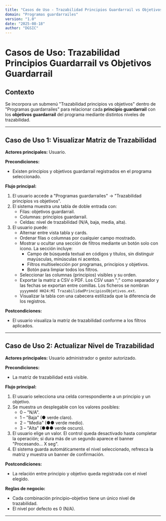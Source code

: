 ```yaml
---
title: "Casos de Uso - Trazabilidad Principios Guardarrail vs Objetivos Guardarrail"
domain: "Programas guardarrailes"
version: "1.0"
date: "2025-08-18"
author: "DGSIC"
---
```


# Casos de Uso: Trazabilidad Principios Guardarrail vs Objetivos Guardarrail

## Contexto
Se incorpora un submenú "Trazabilidad principios vs objetivos" dentro de "Programas guardarrailes" para relacionar cada **principio guardarrail** con los **objetivos guardarrail** del programa mediante distintos niveles de trazabilidad.

---

## Caso de Uso 1: Visualizar Matriz de Trazabilidad
**Actores principales:** Usuario.

**Precondiciones:**
- Existen principios y objetivos guardarrail registrados en el programa seleccionado.

**Flujo principal:**
1. El usuario accede a "Programas guardarrailes" → "Trazabilidad principios vs objetivos".
2. El sistema muestra una tabla de doble entrada con:
   - Filas: objetivos guardarrail.
   - Columnas: principios guardarrail.
   - Celdas: nivel de trazabilidad (N/A, baja, media, alta).
3. El usuario puede:
   - Alternar entre vista tabla y cards.
   - Ordenar filas o columnas por cualquier campo mostrado.
   - Mostrar u ocultar una sección de filtros mediante un botón solo con icono. La sección incluye:
     - Campo de búsqueda textual en códigos y títulos, sin distinguir mayúsculas, minúsculas ni acentos.
     - Filtros multiselección por programas, principios y objetivos.
     - Botón para limpiar todos los filtros.
   - Seleccionar las columnas (principios) visibles y su orden.
   - Exportar la matriz a CSV o PDF. Los CSV usan ";" como separador y las fechas se exportan entre comillas. Los ficheros se nombran `yyyymmdd HH24:MI TrazabilidadPrincipiosObjetivos.ext`.
   - Visualizar la tabla con una cabecera estilizada que la diferencia de los registros.

**Postcondiciones:**
- El usuario visualiza la matriz de trazabilidad conforme a los filtros aplicados.

---

## Caso de Uso 2: Actualizar Nivel de Trazabilidad
**Actores principales:** Usuario administrador o gestor autorizado.

**Precondiciones:**
- La matriz de trazabilidad está visible.

**Flujo principal:**
1. El usuario selecciona una celda correspondiente a un principio y un objetivo.
2. Se muestra un desplegable con los valores posibles:
   - 0 – "N/A".
   - 1 – "Baja" (● verde claro).
   - 2 – "Media" (●● verde medio).
   - 3 – "Alta" (●●● verde oscuro).
3. El usuario elige un valor. El control queda desactivado hasta completar la operación; si dura más de un segundo aparece el banner "Procesando... X seg".
4. El sistema guarda automáticamente el nivel seleccionado, refresca la matriz y muestra un banner de confirmación.

**Postcondiciones:**
- La relación entre principio y objetivo queda registrada con el nivel elegido.

**Reglas de negocio:**
- Cada combinación principio–objetivo tiene un único nivel de trazabilidad.
- El nivel por defecto es 0 (N/A).

---
